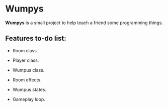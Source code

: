 # Wumpys

**Wumpys** is a small project to help teach a friend some programming things.

## Features to-do list:

* Room class.

* Player class.

* Wumpus class.

* Room effects.

* Wumpus states.

* Gameplay loop.

